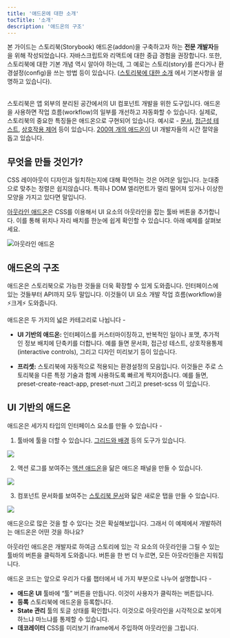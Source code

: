 ```yaml
---
title: '애드온에 대한 소개'
tocTitle: '소개'
description: '애드온의 구조'
---
```


<div class="aside">본 가이드는 스토리북(Storybook) 애드온(addon)을 구축하고자 하는 <b>전문 개발자</b>들을 위해 작성되었습니다. 자바스크립트와 리액트에 대한 중급 경험을 권장합니다. 또한, 스토리북에 대한 기본 개념 역시 알아야 하는데, 그 예로는 스토리(story)를 쓴다거나 환경설정(config)을 쓰는 방법 등이 있습니다. (<a href="/intro-to-storybook">스토리북에 대한 소개</a> 에서 기본사항을 설명하고 있습니다).
</div>

<br/>

스토리북은 앱 외부의 분리된 공간에서의 UI 컴포넌트 개발을 위한 도구입니다. 애드온을 사용하면 작업 흐름(workflow)의 일부를 개선하고 자동화할 수 있습니다. 실제로, 스토리북의 중요한 특징들은 애드온으로 구현되어 있습니다. 예시로 - [문서](https://storybook.js.org/docs/react/writing-docs/introduction), [접근성 테스트](https://storybook.js.org/addons/@storybook/addon-a11y), [상호작용 제어](https://storybook.js.org/docs/react/essentials/controls) 등이 있습니다. [200여 개의 애드온이](https://storybook.js.org/addons) UI 개발자들의 시간 절약을 돕고 있습니다.

## 무엇을 만들 것인가?

CSS 레이아웃이 디자인과 일치하는지에 대해 확언하는 것은 어려운 일입니다. 눈대중으로 맞추는 정렬은 쉽지않습니다. 특히나 DOM 엘리먼트가 멀리 떨어져 있거나 이상한 모양을 가지고 있다면 말입니다.

[아웃라인 애드온](https://storybook.js.org/addons/@storybook/addon-outline)은 CSS를 이용해서 UI 요소의 아웃라인을 잡는 툴바 버튼을 추가합니다. 이를 통해 위치나 자리 배치를 한눈에 쉽게 확인할 수 있습니다. 아래 예제를 살펴보세요.

![아웃라인 애드온](../../images/outline-addon-hero.gif)

## 애드온의 구조

애드온은 스토리북으로 가능한 것들을 더욱 확장할 수 있게 도와줍니다. 인터페이스에 있는 것들부터 API까지 모두 말입니다. 이것들이 UI 요소 개발 작업 흐름(workflow)을 ⚡크게⚡ 도와줍니다.

애드온은 두 가지의 넓은 카테고리로 나뉩니다 -

- **UI 기반의 애드온:** 인터페이스를 커스터마이징하고, 반복적인 일이나 포맷, 추가적인 정보 배치에 단축키를 더합니다. 예를 들면 문서화, 접근성 테스트, 상호작용통제(interactive controls), 그리고 디자인 미리보기 등이 있습니다.

- **프리셋:** 스토리북에 자동적으로 적용되는 환경설정의 모음입니다. 이것들은 주로 스토리북을 다른 특정 기술과 함께 사용하도록 빠르게 짝지어줍니다. 예를 들면, preset-create-react-app, preset-nuxt 그리고 preset-scss 이 있습니다.

## UI 기반의 애드온

애드온은 세가지 타입의 인터페이스 요소를 만들 수 있습니다 -

1. 툴바에 툴을 더할 수 있습니다. [그리드와 배경](https://storybook.js.org/docs/react/essentials/backgrounds) 등의 도구가 있습니다.

![](../../images/toolbar.png)

2. 액션 로그를 보여주는 [액션 애드온](https://storybook.js.org/docs/react/essentials/actions)을 닮은 애드온 패널을 만들 수 있습니다.

![](../../images/panel.png)

3. 컴포넌트 문서화를 보여주는 [스토리북 문서](https://storybook.js.org/docs/react/writing-docs/introduction)와 닯은 새로운 탭을 만들 수 있습니다.

![](../../images/tab.png)

애드온으로 많은 것을 할 수 있다는 것은 확실해보입니다. 그래서 이 예제에서 개발하려는 애드온은 어떤 것을 하나요?

아웃라인 애드온은 개발자로 하여금 스토리에 있는 각 요소의 아웃라인을 그릴 수 있는 툴바의 버튼을 클릭하게 도와줍니다. 버튼을 한 번 더 누르면, 모든 아웃라인들은 지워집니다.

애드온 코드는 앞으로 우리가 다룰 챕터에서 네 가지 부분으로 나누어 설명합니다 -

- **애드온 UI** 툴바에 “툴” 버튼을 만듭니다. 이것이 사용자가 클릭하는 버튼입니다.
- **등록** 스토리북에 애드온을 등록합니다.
- **State 관리** 툴의 토글 상태를 확인합니다. 이것으로 아웃라인을 시각적으로 보이게 하느냐 마느냐를 통제할 수 있습니다.
- **데코레이터** CSS를 미리보기 iframe에서 주입하여 아웃라인을 그립니다.

